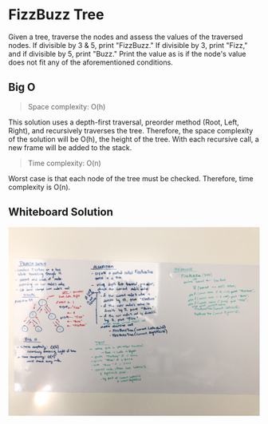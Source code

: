 # FizzBuzz Tree

Given a tree, traverse the nodes and assess the values of the traversed nodes. If divisible by 3 & 5, print "FizzBuzz." If divisible by 3, print "Fizz," and if divisible by 5, print "Buzz." Print the value as is if the node's value does not fit any of the aforementioned conditions.

## Big O

> Space complexity: O(h)

This solution uses a depth-first traversal, preorder method (Root, Left, Right), and recursively traverses the tree. Therefore, the space complexity of the solution will be O(h), the height of the tree. With each recursive call, a new frame will be added to the stack.

> Time complexity: O(n)

Worst case is that each node of the tree must be checked. Therefore, time complexity is O(n).

## Whiteboard Solution

![FizzBuzzTree](https://github.com/rh24/Data-Structures-and-Algorithms/blob/fizzbuzztree/assets/FizzBuzzTree.jpg)